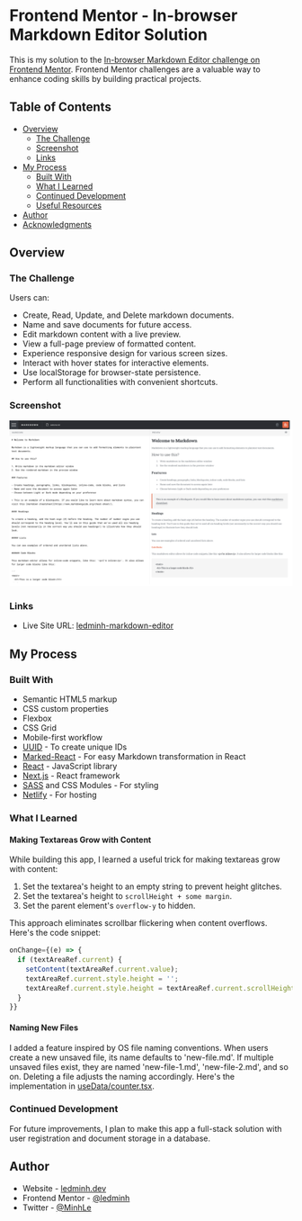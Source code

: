 # Frontend Mentor - In-browser Markdown Editor Solution

This is my solution to the [In-browser Markdown Editor challenge on Frontend Mentor](https://www.frontendmentor.io/challenges/inbrowser-markdown-editor-r16TrrQX9). Frontend Mentor challenges are a valuable way to enhance coding skills by building practical projects.

## Table of Contents

- [Overview](#overview)
  - [The Challenge](#the-challenge)
  - [Screenshot](#screenshot)
  - [Links](#links)
- [My Process](#my-process)
  - [Built With](#built-with)
  - [What I Learned](#what-i-learned)
  - [Continued Development](#continued-development)
  - [Useful Resources](#useful-resources)
- [Author](#author)
- [Acknowledgments](#acknowledgments)

## Overview

### The Challenge

Users can:

- Create, Read, Update, and Delete markdown documents.
- Name and save documents for future access.
- Edit markdown content with a live preview.
- View a full-page preview of formatted content.
- Experience responsive design for various screen sizes.
- Interact with hover states for interactive elements.
- Use localStorage for browser-state persistence.
- Perform all functionalities with convenient shortcuts.

### Screenshot

![App Screenshot](./screenshot.png)

### Links

- Live Site URL: [ledminh-markdown-editor](https://ledminh-markdown-editor.netlify.app/)

## My Process

### Built With

- Semantic HTML5 markup
- CSS custom properties
- Flexbox
- CSS Grid
- Mobile-first workflow
- [UUID](https://www.npmjs.com/package/uuid) - To create unique IDs
- [Marked-React](https://www.npmjs.com/package/marked-react) - For easy Markdown transformation in React
- [React](https://reactjs.org/) - JavaScript library
- [Next.js](https://nextjs.org/) - React framework
- [SASS](https://sass-lang.com/) and CSS Modules - For styling
- [Netlify](https://www.netlify.com) - For hosting

### What I Learned

#### Making Textareas Grow with Content

While building this app, I learned a useful trick for making textareas grow with content:

1. Set the textarea's height to an empty string to prevent height glitches.
2. Set the textarea's height to `scrollHeight + some margin`.
3. Set the parent element's `overflow-y` to hidden.

This approach eliminates scrollbar flickering when content overflows. Here's the code snippet:

```ts
onChange={(e) => {
  if (textAreaRef.current) {
    setContent(textAreaRef.current.value);
    textAreaRef.current.style.height = '';
    textAreaRef.current.style.height = textAreaRef.current.scrollHeight + 8 + 'px';
  }
}}
```

#### Naming New Files

I added a feature inspired by OS file naming conventions. When users create a new unsaved file, its name defaults to 'new-file.md'. If multiple unsaved files exist, they are named 'new-file-1.md', 'new-file-2.md', and so on. Deleting a file adjusts the naming accordingly. Here's the implementation in [useData/counter.tsx](./useData/counter.tsx).

### Continued Development

For future improvements, I plan to make this app a full-stack solution with user registration and document storage in a database.

## Author

- Website - [ledminh.dev](https://www.ledminh.dev)
- Frontend Mentor - [@ledminh](https://www.frontendmentor.io/profile/ledminh)
- Twitter - [@MinhLe](https://twitter.com/MinhLe29056419/)
